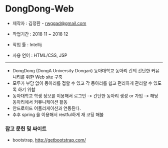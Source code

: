 # DongDong-Web
   - 제작자 : 김정환 - rwggad@gmail.com  
      
   - 작업기간 : 2018 11 ~ 2018 12
   - 작업 툴 : Intellij
   - 사용 언어 : HTML/CSS, JSP
   
   ***
   - DongDong (DongA University Dongari) 동아대학교 동아리 간의 간단한 커뮤니티를 위한 Web site 구축
   - 모두가 부담 없이 동아리를 접할 수 있고 각 동아리를 쉽고 편리하게 관리할 수 있도록 하기 위함
   - 동아대학교 학생 정보를 이용해서 로그인 -> 간단한 동아리 생성 or 가입 -> 해당 동아리에서 커뮤니케이션 활동
   - 안드로이드 어플리케이션과 연동된다.
   - 추후 spring 을 이용해서 restful하게 재 코딩 해볼 
   
### 참고 문헌 및 싸이트 
   - bootstrap, http://getbootstrap.com/
